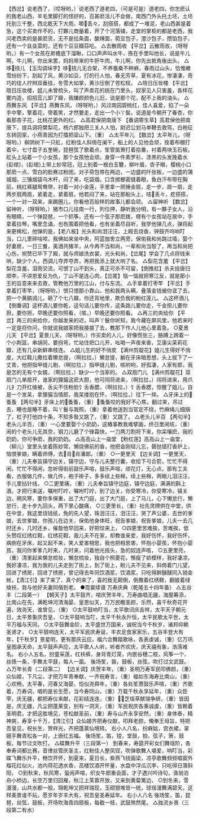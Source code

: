 <!-- { "loadSidebar": true } -->
【西岔】说老西了，（哎呀哟，）说老西了道老四，（可是可是）道老四，你怎麽认的我老山西，羊毛里脚打的怪好的，百甚麽活儿不会做，南西门外头托土坯，土坯托到三千整，西北乾天下大雨，唧丢々，刮搭搭，都成了一堆泥，老山西甚是着急，这个买卖作不的，打夥儿商量着，开了个河落铺，走堂的掌柜的都是老西，我问老西卖的是甚麽货，无不是拉条面，酸辣面，菀豆包子，澄沙包子，攒馅包子，还有一个韭韭菜的，还有个豆豆瓣蒜吃。
△去散雨收
【平岔】云散雨收，（呀呀哟，）有一个女孩在房檐底下溜瞅，口口声声叫水牛，拣在手里叫他长，说是牛儿啊，牛儿啊，你出来罢，妈妈带来的牛肝牛肉，牛儿啊，你先出抵角後出头。
△哆挠儿
【玉沟调垛字】哆挠儿无合架，不养蚕桑不种麻，春雨过山头，恰惟嫩雪纷纷下，刮起了风，黄沙如豆，打的行人怕，春无芳草，夏有冰花，惨凄凄，奇巧的佳人拧辫双垂挂，冬雪大如掌，黄沙压倒了苍松杈。
△晓日压妆楼
【平岔】晓日压妆楼，姐儿未曾梳头，叫了声卖花的挑在门里头，奴家见人只害羞，各样花要内造，招招蕊儿卸了瓣，我嫌颜颜色儿旧，说是那个花，配不上我的油头。
△燕舞东风
【平岔】燕舞东风，（呀呀哟，）风过南园碧桃红，佳人喜爱，掐了一朵手中擎，擎着花，带着笑，才然要走，走出一个小丫鬓，说道是今朝开了春杏，你看那杏子花，比桃花更外的红。
△高君保把南唐下
【番调寄生草】高君保他把南唐下，提兵调将樊梨花，杨六郎独把三关人人怕，尉迟公划马单鞭去救驾，白袍征东转回家，小燕青因为打擂把梁山下。（重）
△太平年儿
【数岔】太平年儿，（呀呀哟，）柳阴树下一只舡，红粉佳人斜倚在阑干，船上的人见他会顽，拴着布棚打着伞，七寸盘子五奎碗，琵琶弦了歌着点，笙管笛箫打着拾番，衬着两块玉石板，舡头上站着一个小女孩，那个女孩他会顽，身穿一件素罗衫，漆黑的头发挽着水{髟绾}，{髟绾}上带上妙常冠，冠上别着一根白玉簪，柳叶眉，杏子眼，樱桃小口那麽一点，雪白的脸赛过粉团，对子荷包带在两边，一边盛的阡张板，一边盛的蒲城烟，三镶烟袋乌木杆，闷了来，吃袋烟，口含摈榔密缝着眼，鱼白汗布带在胸前，桃红裤腿鸳鸯带，衬着一对小金莲，手里拿一把捶金扇，走一步，扇一扇，走两步扇两扇，紧着走，紧着扇，他若闷了来，站在那船头上，咭丢々，疙搭搭，一个一对一双来，来踢圈儿，你看他百般样的故事儿都会顽。
△留神听
【数岔】留神听，（呀呀哟，）猪市口儿往南一行，列位押，静听我分明，有一夥子女人，沿有眼睛，一个弹琵琶，一个抓筝，还有一个弦子那麽拨，楞有个女孩站在居中，手拿着拉琴，嘴里念诵，也有围着把他看，也有坐着尽自听，我学他弹几点，弹将起来更稀松，他弹的是，【老八板】光头和尚泪汪汪，上殿去烧香，钟鼓齐呜响叮当，口儿里碎咕哝，我佛如来坐中央，阿蓝伽舍立两旁，保佑我和尚跳过墙，娶个好妻房，一日三餐，美酒共猪羊，从今再不当和尚，一辈和尚当彀了，再当和尚把心伤，祝赞已毕下了殿，就与师娘洗衣裳，光头和尚，【岔尾】学会了几点将钱来哄，缺少个人，西调儿夺弄夺弄，再把我添上就大响了名。
△梨花含羞
【平岔】梨花含羞，泪雨交流，可恨丁山不到头，真正可杀不可留，【倒推舡】杀夫投唐归顺李，不讲恩爱反为仇，丁山不是连心肉，【岔尾】恼一恼就把寒江反，就是那小王的旨意来来去救，管教他万里的江山，付与东流。
△手拿着打枣竿
【平岔】手拿着打枣竿，（呀呀哟，）恨只恨那小靠山，他和我两头瞒，叠落金钱被你诓了去，把一个黄鹂调儿，砸了个七八瓣，你还背地里，欺负我的粉红莲儿。
△这杯酒儿
【倒番调】这杯酒儿要你乾，这句话儿要你传，这条路儿要你走，千金担儿要你担，要你担，早晚还要你照看，（咳，）早晚还要你照看。
△再三的央给你
【平岔】再三的央给你，你越发来的迟，叫声丫鬟你听知，我今藏在屏风里，他若来时一定是将你问，你就说我娘家把我接接了去，教那下作人儿他心里着急。
○夏景儿天
【平岔】夏景儿天，（呀呀哟，）作买卖的人儿，好像慌张三，胳膊上跨着一个小荆篮，串胡同，要拐弯，忙站住把口儿开，吆喝一声夜来香，艾康尖茉莉花瓣，还有几朵新鲜串枝连。
△姐儿生的好不俏皮
【满州剪靛花】姐儿生得好不俏皮，大红鞋儿撒拉着懒怠提，（啊拉拉，）懒怠提，躺在牙床暗思想，头上拔下了一丈青，他把指甲缝儿剔，（啊拉拉，）指甲缝儿剔，咳哟哟，好孤凄，人家有郎，我是怎的无有个女婿，（啊拉拉，）缺少一个当家的。
△双扇门儿
【满州剪靛花】双扇门儿单扇开，谁家的狸猫这麽大胆，他可闯将进来，（啊拉拉，）闯将进来，用爪儿扌刀开红绫被，舌尖不住粉脸饣舌香腮，（啊拉拉，）饣舌香腮，惊醒了姐儿，自是一个发呆，拿狸猫当情郎，我呆搂抱在怀，（啊拉拉，）往下一摔。
△牙床上的蚤蚤
【两句半】牙床上的蚤蚤，（重）蚤蚤咬的我好不心焦，翻过来，吊过去，睡也是睡不着，叫丫鬟与我照，（重）拿着他送到当官定不绕，竹麻绳儿细捆了，杠子打他四十条，不知多昝又跳了，（重）又跳了。
△老头儿半百
【两句半】老头儿半百，（重）一心里要娶个小奶奶，这椿事教我难擘画，终日里闹垓，（重）闹的个老头儿无其奈，钢刀儿磨了个锋霜快，一刀两刀割将下来，你呆嚷麽，我的奶奶，你可争麽，我的奶奶。
△高高山上一庙堂
【粉红莲】高高山上一庙堂，（柳儿）堂里头坐着陈妙常，懒烧佛前的香，他把金刚轻儿忘，磬挞错打香炉上，恼恨爹娘，瞒着师傅，去肖肖潘郎。（重）
○一更里天
【边关调】一更里天，（重）儿夫奉旨镇守边关，镇守边，守与儿夫整行囊，收拾下弓合箭，忙忙不得闲，忙忙不得闲，忽听得街前鼓乐声喧，鼓乐声喧，顽花灯，无心点，那有工夫看，衣服做几件，做几件，袍子褂子，多多续上些棉，续上些棉，两眼儿泪汪汪，手儿里拈针线，
○二更里痛，（重）儿夫奉旨镇守边庭，镇守边庭，满满的斟上酒，才把行来送，嘱咐叮咛，嘱咐叮咛，到了边关，你受寒冷，你受寒冷，镇关边，朔风寒，要你多保重，出了大门庭，出了大门庭，上了马儿，心下懒怠行，懒怠行，走十步九回头，两下里心酸痛，
○三更里长，（重）社先灵牌供在中堂，供在中堂，我这里烧钱纸，免的先人望，珠泪汪汪，泪汪汪，哭了声公婆，去世的爹娘，去世爹娘，你孩儿在边关，保佑他身体旺，祝告爹娘，祝告爹娘，儿夫一去几时还乡，几时还乡，催昝他早回来，好把坟来上，
○四更里苦难挨，苦难挨，低头赞叹红绣红鞋，红绣花鞋，我儿夫不在家，却教谁来爱，我好伤怀，我好伤怀，病倒在牙床，起又起不来，笑人爱害相思，我也把相思害，怀抱小婴孩，怀抱小婴孩，我问你爹爹几时来，几时来，问着他光摇头，急的奴连声咳，
○五更里亮，（重）清里起来懒怠梳妆，懒怠梳妆，独自个照菱花，憔瘦了娇模样，我好凄凉，我好凄凉，我为我的儿夫走到了街上，到了街上，盼儿夫不见来，斜倚着门儿望，回进了绣房，回进了绣房，曾记得去年同饮酒浆，饮酒浆，只吃得醉醺醺同入销金帐，【清江引】来了来了，真个的来了，喜的我无颠倒，倒撒着红绣鞋，翻披着绿绫袄，我与他好夫妻同偕到老。
●霓裳续谱 万寿庆典（乾隆五十四年备）
△五谷丰（二段第一）
【朝天子】太平鼓齐，喧庆贺丰年，万寿曲唱无疆，海屋筹添，比南山在先，满乾坤河清海晏，皇恩似天，万万民瞻圣颜，乐然，喜千秋奇花开遍，效尧天，谁曾见，（重）
○太平鼓响叮当，太平歌词庆吉祥，太平天子朝元日，太平景象庆吾皇，
○太平鼓响当叮，太平千秋永升恒，太平民歌太平世，太平万福与天同，
○太平鼓舞金阶，太平盛世万国来，诚祝当今千秋岁，诸邦仰赖圣贤才，
○太平鼓响连天，太平军民庆寿诞，丰衣足食家家乐，五谷丰登大有年，【千秋岁】景星明，更有那庆云应，福六合舞踏歌咏，各表虔诚，（重）亿万巩皇图承天命，太平鼓声声应，太平歌人人听，听者齐欢庆，庆天禧有象，浩荡难名。
右小人五名，扮童采莲，红袄裤，身背青灯笼，内嵌谷穗二枝，风筝一个，丝绦一条，手舞太平鼓，每人一面。
後场笙，笛，鼓板，丝弦，吹打过文武鼓。
△万年长青（二段第二）
【边关调】庆贺丰年，（重）圣明万寿军民叩佛颜，（重）众仙姬，下凡尘，才把万年青奉献，一齐祝寿言，（重）福如东海寿比南山，（重）心欢畅，太平春，河春又海晏，恰似尧舜年，（重）各处笙萧鼓乐声喧，（重）齐歌着，万寿词，唱的是长生愿，当今寿同山，（重）万载千秋永享延年，（重）众臣宰，庆无疆，都把寿仪来献，花彩结连连，（重）芝瑶草献瑞争妍，（重）皆因是，庆无疆，凡尘把蓬莱变，别有一洞天，（重）军民祝庆各秉诚虔，（重）皆赖着圣明君，才把这胜境见，苍松献圣前，（重）寿与山齐永享安然，（重）身体泰，精神爽，寿享十千万，【清江引】众仙姬齐把寿仪献，叩拜老颜，俺奉王母旨，特把吾皇见，祝长生，贺祥光，齐把蓬莱仙境转。
右小人八名，扮麻姑，宫衣裙，翠娥手舞青松各一对，上嵌红五福。
後场笙，笛，镗，堂鼓，拍，弦子，箫，鼓板，每节过文吹打。
△碟舞升平（三段第一）
到春来，寿筵开彩女们舞瑶阶，各奉寿词都比赛，音律丝管庆圣主，红粉佳人整凤钗，吹弹歌舞人堪爱，响叮当，彩碟飞舞乐升平，畅饮开怀，到夏来，夏日长，紫燕飞绕画梁，凉亭歌舞频频唱窗外榴花红似火，池内荷花透水香，高楼饮酒开怀量，水盘中浮瓜沉李，只吃得日落斜阳，
○到秋来，秋风寒，蛩闹声喧，织女牛郎重会面，才子遇兴吟诗句，渔翁泊舟小桥边，长空万里归回雁，秋江上芙蓉开放，又来到黄菊篱边，
○到冬来，雪漫漫，山共水都一般，锦乾坤又把祥瑞现，玉砌银堆皆一统，琼瑶漫舞满碧天，这样美景谁不玩，愿岁年岁丰大有，祝吾皇圣寿延年。
右小人八名
後场笙，笛，琵琶，丝弦，鼓板，开场吹海青四扇板，每截一枝，武鼓煞然尾。
△独流乡景（三段第二有水）
